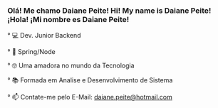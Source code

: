 ### Olá! Me chamo Daiane Peite! Hi! My name is Daiane Peite! ¡Hola! ¡Mi nombre es Daiane Peite!

 ° 💻 Dev. Junior Backend
 
 ° 🌱 Spring/Node

 ° 🤓 Uma amadora no mundo da Tecnologia
 
° 📚 Formada em Analise e Desenvolvimento de Sistema
 
° 📫 Contate-me pelo E-Mail: daiane.peite@hotmail.com
